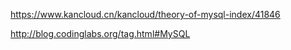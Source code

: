 https://www.kancloud.cn/kancloud/theory-of-mysql-index/41846

http://blog.codinglabs.org/tag.html#MySQL

